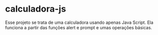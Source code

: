 # calculadora-js
Esse projeto se trata de uma calculadora usando apenas Java Script. Ela funciona a partir das funções alert e prompt e umas operações básicas.
